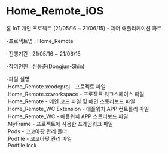 # Home_Remote_iOS
홈 IoT 개인 프로젝트 (21/05/16 ~ 21/06/15) - 제어 애플리케이션 파트

-프로젝트명 : Home_Remote

-진행기간 : 21/05/16 ~ 21/06/15

-참여인원 : 신동준(Dongjun-Shin)

-파일 설명
<br />.Home_Remote.xcodeproj - 프로젝트 파일
<br />.Home_Remote.xcworkspace - 프로젝트 워크스페이스 파일
<br />.Home_Remote - 메인 코드 파일 및 메인 스토리보드 파일
<br />.Home_Remote_WC Extension - 애플워치 APP 컨트롤러 파일
<br />.Home_Remote_WC - 애플워치 APP 스토리보드 파일
<br />.MyFrame - 프로젝트에 사용한 프레임워크 파일
<br />.Pods - 코코아팟 관리 폴더
<br />.Podfile - 코코아팟 관리 파일
<br />.Podfile.lock
